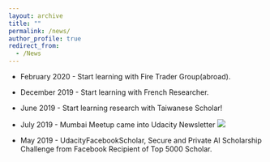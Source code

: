 ```yaml
---
layout: archive
title: ""
permalink: /news/
author_profile: true
redirect_from:
  - /News
---
```


[image1]: ./images/udacitynewsletter.png   


* February 2020 - Start learning with Fire Trader Group(abroad).

* December 2019 - Start learning with French Researcher.

* June 2019 - Start learning research with Taiwanese Scholar!

* July 2019 - Mumbai Meetup came into Udacity Newsletter
![][image1]
* May 2019 - UdacityFacebookScholar, Secure and Private AI Scholarship Challenge from Facebook Recipient of Top 5000 Scholar.  